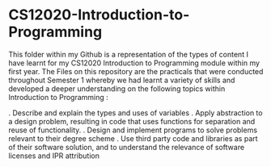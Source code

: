 # CS12020-Introduction-to-Programming
This folder within my Github is a representation of the types of content I have learnt for my CS12020 Introduction to Programming module within my first year. The Files on this repository are the practicals that were conducted throughout Semester 1 whereby we had learnt a variety of skills and developed a deeper understanding on the following topics within Introduction to Programming :

. Describe and explain the types and uses of variables
. Apply abstraction to a design problem, resulting in code that uses functions for separation and reuse of functionality.
. Design and implement programs to solve problems relevant to their degree scheme
. Use third party code and libraries as part of their software solution, and to understand the relevance of software licenses and IPR attribution
